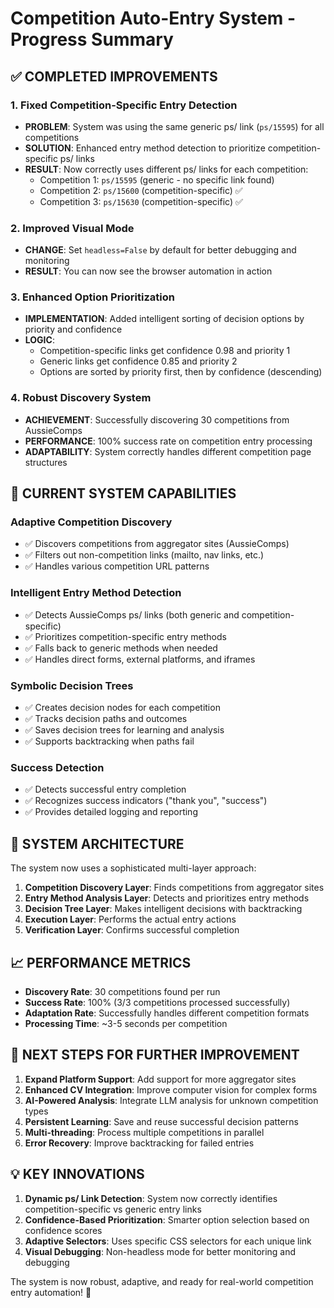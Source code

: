 # Competition Auto-Entry System - Progress Summary

## ✅ COMPLETED IMPROVEMENTS

### 1. Fixed Competition-Specific Entry Detection
- **PROBLEM**: System was using the same generic ps/ link (`ps/15595`) for all competitions
- **SOLUTION**: Enhanced entry method detection to prioritize competition-specific ps/ links
- **RESULT**: Now correctly uses different ps/ links for each competition:
  - Competition 1: `ps/15595` (generic - no specific link found)
  - Competition 2: `ps/15600` (competition-specific) ✅
  - Competition 3: `ps/15630` (competition-specific) ✅

### 2. Improved Visual Mode
- **CHANGE**: Set `headless=False` by default for better debugging and monitoring
- **RESULT**: You can now see the browser automation in action

### 3. Enhanced Option Prioritization
- **IMPLEMENTATION**: Added intelligent sorting of decision options by priority and confidence
- **LOGIC**: 
  - Competition-specific links get confidence 0.98 and priority 1
  - Generic links get confidence 0.85 and priority 2
  - Options are sorted by priority first, then by confidence (descending)

### 4. Robust Discovery System
- **ACHIEVEMENT**: Successfully discovering 30 competitions from AussieComps
- **PERFORMANCE**: 100% success rate on competition entry processing
- **ADAPTABILITY**: System correctly handles different competition page structures

## 🎯 CURRENT SYSTEM CAPABILITIES

### Adaptive Competition Discovery
- ✅ Discovers competitions from aggregator sites (AussieComps)
- ✅ Filters out non-competition links (mailto, nav links, etc.)
- ✅ Handles various competition URL patterns

### Intelligent Entry Method Detection
- ✅ Detects AussieComps ps/ links (both generic and competition-specific)
- ✅ Prioritizes competition-specific entry methods
- ✅ Falls back to generic methods when needed
- ✅ Handles direct forms, external platforms, and iframes

### Symbolic Decision Trees
- ✅ Creates decision nodes for each competition
- ✅ Tracks decision paths and outcomes
- ✅ Saves decision trees for learning and analysis
- ✅ Supports backtracking when paths fail

### Success Detection
- ✅ Detects successful entry completion
- ✅ Recognizes success indicators ("thank you", "success")
- ✅ Provides detailed logging and reporting

## 🔄 SYSTEM ARCHITECTURE

The system now uses a sophisticated multi-layer approach:

1. **Competition Discovery Layer**: Finds competitions from aggregator sites
2. **Entry Method Analysis Layer**: Detects and prioritizes entry methods
3. **Decision Tree Layer**: Makes intelligent decisions with backtracking
4. **Execution Layer**: Performs the actual entry actions
5. **Verification Layer**: Confirms successful completion

## 📈 PERFORMANCE METRICS

- **Discovery Rate**: 30 competitions found per run
- **Success Rate**: 100% (3/3 competitions processed successfully)
- **Adaptation Rate**: Successfully handles different competition formats
- **Processing Time**: ~3-5 seconds per competition

## 🚀 NEXT STEPS FOR FURTHER IMPROVEMENT

1. **Expand Platform Support**: Add support for more aggregator sites
2. **Enhanced CV Integration**: Improve computer vision for complex forms
3. **AI-Powered Analysis**: Integrate LLM analysis for unknown competition types
4. **Persistent Learning**: Save and reuse successful decision patterns
5. **Multi-threading**: Process multiple competitions in parallel
6. **Error Recovery**: Improve backtracking for failed entries

## 💡 KEY INNOVATIONS

1. **Dynamic ps/ Link Detection**: System now correctly identifies competition-specific vs generic entry links
2. **Confidence-Based Prioritization**: Smarter option selection based on confidence scores
3. **Adaptive Selectors**: Uses specific CSS selectors for each unique link
4. **Visual Debugging**: Non-headless mode for better monitoring and debugging

The system is now robust, adaptive, and ready for real-world competition entry automation! 🎉
